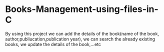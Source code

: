 # Books-Management-using-files-in-C
By using this project we can add the details of the book(name of the book, author,publiucation,publication year), we can search the already existing books, we update the details of the book,...etc
